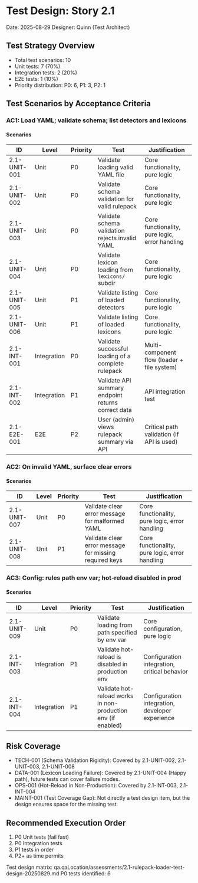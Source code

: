 # Test Design: Story 2.1

Date: 2025-08-29
Designer: Quinn (Test Architect)

## Test Strategy Overview

- Total test scenarios: 10
- Unit tests: 7 (70%)
- Integration tests: 2 (20%)
- E2E tests: 1 (10%)
- Priority distribution: P0: 6, P1: 3, P2: 1

## Test Scenarios by Acceptance Criteria

### AC1: Load YAML; validate schema; list detectors and lexicons

#### Scenarios

| ID              | Level       | Priority | Test                                                   | Justification                                  |
| --------------- | ----------- | -------- | ------------------------------------------------------ | ---------------------------------------------- |
| 2.1-UNIT-001    | Unit        | P0       | Validate loading valid YAML file                       | Core functionality, pure logic                 |
| 2.1-UNIT-002    | Unit        | P0       | Validate schema validation for valid rulepack          | Core functionality, pure logic                 |
| 2.1-UNIT-003    | Unit        | P0       | Validate schema validation rejects invalid YAML        | Core functionality, pure logic, error handling |
| 2.1-UNIT-004    | Unit        | P0       | Validate lexicon loading from `lexicons/` subdir       | Core functionality, pure logic                 |
| 2.1-UNIT-005    | Unit        | P1       | Validate listing of loaded detectors                   | Core functionality, pure logic                 |
| 2.1-UNIT-006    | Unit        | P1       | Validate listing of loaded lexicons                    | Core functionality, pure logic                 |
| 2.1-INT-001     | Integration | P0       | Validate successful loading of a complete rulepack     | Multi-component flow (loader + file system)    |
| 2.1-INT-002     | Integration | P1       | Validate API summary endpoint returns correct data     | API integration test                           |
| 2.1-E2E-001     | E2E         | P2       | User (admin) views rulepack summary via API            | Critical path validation (if API is used)      |

### AC2: On invalid YAML, surface clear errors

#### Scenarios

| ID              | Level       | Priority | Test                                                   | Justification                                  |
| --------------- | ----------- | -------- | ------------------------------------------------------ | ---------------------------------------------- |
| 2.1-UNIT-007    | Unit        | P0       | Validate clear error message for malformed YAML        | Core functionality, pure logic, error handling |
| 2.1-UNIT-008    | Unit        | P1       | Validate clear error message for missing required keys | Core functionality, pure logic, error handling |

### AC3: Config: rules path env var; hot‑reload disabled in prod

#### Scenarios

| ID              | Level       | Priority | Test                                                   | Justification                                  |
| --------------- | ----------- | -------- | ------------------------------------------------------ | ---------------------------------------------- |
| 2.1-UNIT-009    | Unit        | P0       | Validate loading from path specified by env var        | Core configuration, pure logic                 |
| 2.1-INT-003     | Integration | P1       | Validate hot-reload is disabled in production env      | Configuration integration, critical behavior   |
| 2.1-INT-004     | Integration | P1       | Validate hot-reload works in non-production env (if enabled) | Configuration integration, developer experience |

## Risk Coverage

- TECH-001 (Schema Validation Rigidity): Covered by 2.1-UNIT-002, 2.1-UNIT-003, 2.1-UNIT-008
- DATA-001 (Lexicon Loading Failure): Covered by 2.1-UNIT-004 (Happy path), future tests can cover failure modes.
- OPS-001 (Hot-Reload in Non-Production): Covered by 2.1-INT-003, 2.1-INT-004
- MAINT-001 (Test Coverage Gap): Not directly a test design item, but the design ensures space for the missing test.

## Recommended Execution Order

1. P0 Unit tests (fail fast)
2. P0 Integration tests
3. P1 tests in order
4. P2+ as time permits

Test design matrix: qa.qaLocation/assessments/2.1-rulepack-loader-test-design-20250829.md
P0 tests identified: 6